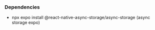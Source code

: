 ### Dependencies

- npx expo install @react-native-async-storage/async-storage (async storage expo)
